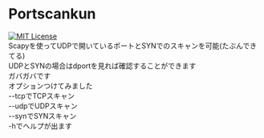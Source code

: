 # Portscankun  
[![MIT License](https://img.shields.io/badge/Scapy-2.4.2-green.svg)](https://scapy.readthedocs.io/en/latest/)  
Scapyを使ってUDPで開いているポートとSYNでのスキャンを可能(たぶんできてる)  
UDPとSYNの場合はdportを見れば確認することができます  
ガバガバです  
オプションつけてみました  
--tcpでTCPスキャン  
--udpでUDPスキャン  
--synでSYNスキャン  
-hでヘルプが出ます  
